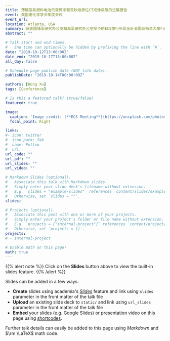 ```yaml
---
title: 薄膜氢氧燃料电池的亚微米和亚秒级原位CT成像极限的进展报告
event: 美国电化学学会年度会议
event_url:
location: Atlanta, USA
summary: 获美国陆军研究办公室和海军研究办公室授予的ECS旅行补助金赴美国亚特兰大举行的ECS年会上就PEFC的0.1s/10Hz操作XTM主题发表演讲。
abstract: ""

# Talk start and end times.
#   End time can optionally be hidden by prefixing the line with `#`.
date: "2019-10-12T13:00:00Z"
date_end: "2019-10-17T15:00:00Z"
all_day: false

# Schedule page publish date (NOT talk date).
publishDate: "2019-10-14T00:00:00Z"

authors: [Hong Xu]
tags: [Conference]

# Is this a featured talk? (true/false)
featured: true

image:
  caption: 'Image credit: [**ECS Meeting**](https://unsplash.com/photos/bzdhc5b3Bxs)'
  focal_point: Right

links:
#- icon: twitter
#  icon_pack: fab
#  name: Follow
#  url: 
url_code: ""
url_pdf: ""
url_slides: ""
url_video: ""

# Markdown Slides (optional).
#   Associate this talk with Markdown slides.
#   Simply enter your slide deck's filename without extension.
#   E.g. `slides = "example-slides"` references `content/slides/example-slides.md`.
#   Otherwise, set `slides = ""`.
slides: 

# Projects (optional).
#   Associate this post with one or more of your projects.
#   Simply enter your project's folder or file name without extension.
#   E.g. `projects = ["internal-project"]` references `content/project/deep-learning/index.md`.
#   Otherwise, set `projects = []`.
projects:
# - internal-project

# Enable math on this page?
math: true
---
```


{{% alert note %}}
Click on the **Slides** button above to view the built-in slides feature.
{{% /alert %}}

Slides can be added in a few ways:

- **Create** slides using academia's [*Slides*](https://sourcethemes.com/academic/docs/managing-content/#create-slides) feature and link using `slides` parameter in the front matter of the talk file
- **Upload** an existing slide deck to `static/` and link using `url_slides` parameter in the front matter of the talk file
- **Embed** your slides (e.g. Google Slides) or presentation video on this page using [shortcodes](https://sourcethemes.com/academic/docs/writing-markdown-latex/).

Further talk details can easily be added to this page using *Markdown* and $\rm \LaTeX$ math code.
